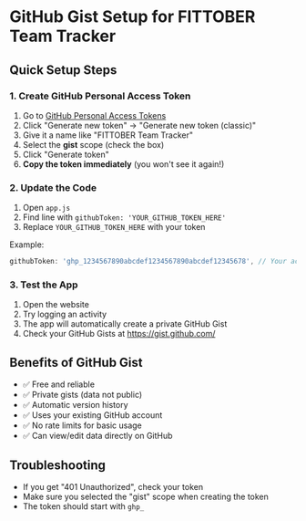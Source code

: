 # GitHub Gist Setup for FITTOBER Team Tracker

## Quick Setup Steps

### 1. Create GitHub Personal Access Token
1. Go to [GitHub Personal Access Tokens](https://github.com/settings/tokens)
2. Click "Generate new token" → "Generate new token (classic)"
3. Give it a name like "FITTOBER Team Tracker"
4. Select the **gist** scope (check the box)
5. Click "Generate token"
6. **Copy the token immediately** (you won't see it again!)

### 2. Update the Code
1. Open `app.js`
2. Find line with `githubToken: 'YOUR_GITHUB_TOKEN_HERE'`
3. Replace `YOUR_GITHUB_TOKEN_HERE` with your token

Example:
```javascript
githubToken: 'ghp_1234567890abcdef1234567890abcdef12345678', // Your actual token
```

### 3. Test the App
1. Open the website
2. Try logging an activity
3. The app will automatically create a private GitHub Gist
4. Check your GitHub Gists at https://gist.github.com/

## Benefits of GitHub Gist
- ✅ Free and reliable
- ✅ Private gists (data not public)
- ✅ Automatic version history
- ✅ Uses your existing GitHub account
- ✅ No rate limits for basic usage
- ✅ Can view/edit data directly on GitHub

## Troubleshooting
- If you get "401 Unauthorized", check your token
- Make sure you selected the "gist" scope when creating the token
- The token should start with `ghp_`